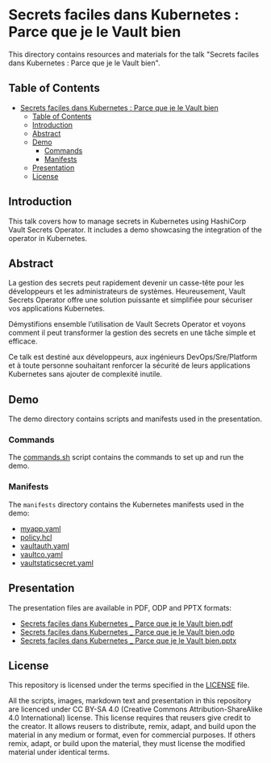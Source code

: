 # Secrets faciles dans Kubernetes : Parce que je le Vault bien

This directory contains resources and materials for the talk "Secrets faciles dans Kubernetes : Parce que je le Vault bien".

## Table of Contents

- [Secrets faciles dans Kubernetes : Parce que je le Vault bien](#secrets-faciles-dans-kubernetes--parce-que-je-le-vault-bien)
  - [Table of Contents](#table-of-contents)
  - [Introduction](#introduction)
  - [Abstract](#abstract)
  - [Demo](#demo)
    - [Commands](#commands)
    - [Manifests](#manifests)
  - [Presentation](#presentation)
  - [License](#license)

## Introduction

This talk covers how to manage secrets in Kubernetes using HashiCorp Vault Secrets Operator. It includes a demo showcasing the integration of the operator in Kubernetes.

## Abstract

La gestion des secrets peut rapidement devenir un casse-tête pour les développeurs et les administrateurs de systèmes. Heureusement, Vault Secrets Operator offre une solution puissante et simplifiée pour sécuriser vos applications Kubernetes.

Démystifions ensemble l’utilisation de Vault Secrets Operator et voyons comment il peut transformer la gestion des secrets en une tâche simple et efficace.

Ce talk est destiné aux développeurs, aux ingénieurs DevOps/Sre/Platform et à toute personne souhaitant renforcer la sécurité de leurs applications Kubernetes sans ajouter de complexité inutile.

## Demo

The demo directory contains scripts and manifests used in the presentation.

### Commands

The [commands.sh](demo/commands.sh) script contains the commands to set up and run the demo.

### Manifests

The `manifests` directory contains the Kubernetes manifests used in the demo:

- [myapp.yaml](demo/manifests/myapp.yaml)
- [policy.hcl](demo/manifests/policy.hcl)
- [vaultauth.yaml](demo/manifests/vaultauth.yaml)
- [vaultco.yaml](demo/manifests/vaultco.yaml)
- [vaultstaticsecret.yaml](demo/manifests/vaultstaticsecret.yaml)

## Presentation

The presentation files are available in PDF, ODP and PPTX formats:

- [Secrets faciles dans Kubernetes _ Parce que je le Vault bien.pdf](Secrets%20faciles%20dans%20Kubernetes%20_%20Parce%20que%20je%20le%20Vault%20bien.pdf)
- [Secrets faciles dans Kubernetes _ Parce que je le Vault bien.odp](Secrets%20faciles%20dans%20Kubernetes%20_%20Parce%20que%20je%20le%20Vault%20bien.odp)
- [Secrets faciles dans Kubernetes _ Parce que je le Vault bien.pptx](Secrets%20faciles%20dans%20Kubernetes%20_%20Parce%20que%20je%20le%20Vault%20bien.pptx)

## License

This repository is licensed under the terms specified in the [LICENSE](../LICENSE) file.

All the scripts, images, markdown text and presentation in this repository are licenced under CC BY-SA 4.0 (Creative Commons Attribution-ShareAlike 4.0 International) license. This license requires that reusers give credit to the creator. It allows reusers to distribute, remix, adapt, and build upon the material in any medium or format, even for commercial purposes. If others remix, adapt, or build upon the material, they must license the modified material under identical terms.
